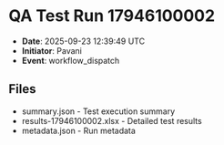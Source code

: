 # QA Test Run 17946100002

- **Date**: 2025-09-23 12:39:49 UTC
- **Initiator**: Pavani
- **Event**: workflow_dispatch

## Files
- summary.json - Test execution summary
- results-17946100002.xlsx - Detailed test results
- metadata.json - Run metadata
